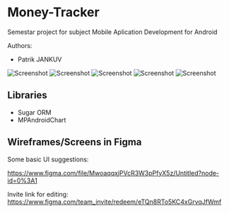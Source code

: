 # Money-Tracker

Semestar project for subject Mobile Aplication Development for Android

Authors:

- Patrik JANKUV

![Screenshot](screens/screen1.png)
![Screenshot](screens/screen2.png)
![Screenshot](screens/screen3.png)
![Screenshot](screens/screen4.png)
![Screenshot](screens/screen5.png)


## Libraries
- Sugar ORM
- MPAndroidChart

## Wireframes/Screens in Figma
Some basic UI suggestions:

https://www.figma.com/file/MwoaqqxjPVcR3W3pPfyX5z/Untitled?node-id=0%3A1

Invite link for editing:
https://www.figma.com/team_invite/redeem/eTQn8RTo5KC4xGrvqJfWmf
